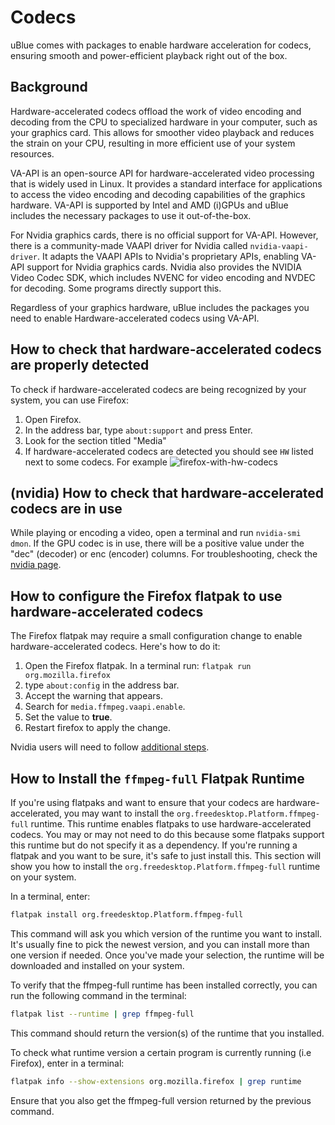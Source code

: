 # Codecs

uBlue comes with packages to enable hardware acceleration for codecs, ensuring smooth and power-efficient playback right out of the box.

## Background

Hardware-accelerated codecs offload the work of video encoding and decoding from the CPU to specialized hardware in your computer, such as your graphics card. This allows for smoother video playback and reduces the strain on your CPU, resulting in more efficient use of your system resources.

VA-API is an open-source API for hardware-accelerated video processing that is widely used in Linux. It provides a standard interface for applications to access the video encoding and decoding capabilities of the graphics hardware. VA-API is supported by Intel and AMD (i)GPUs and uBlue includes the necessary packages to use it out-of-the-box.

For Nvidia graphics cards, there is no official support for VA-API. However, there is a community-made VAAPI driver for Nvidia called `nvidia-vaapi-driver`. It adapts the VAAPI APIs to Nvidia's proprietary APIs, enabling VA-API support for Nvidia graphics cards. Nvidia also provides the NVIDIA Video Codec SDK, which includes NVENC for video encoding and NVDEC for decoding. Some programs directly support this.

Regardless of your graphics hardware, uBlue includes the packages you need to enable Hardware-accelerated codecs using VA-API.

## How to check that hardware-accelerated codecs are properly detected

To check if hardware-accelerated codecs are being recognized by your system, you can use Firefox:

1. Open Firefox.
2. In the address bar, type `about:support` and press Enter.
3. Look for the section titled "Media"
4. If hardware-accelerated codecs are detected you should see `HW` listed next to some codecs. For example ![firefox-with-hw-codecs](https://user-images.githubusercontent.com/815081/229374952-a345de0c-fb2a-4f22-9de3-1c0a7184d1d0.png)

## (nvidia) How to check that hardware-accelerated codecs are in use

While playing or encoding a video, open a terminal and run `nvidia-smi dmon`. If the GPU codec is in use, there will be a positive value under the "dec" (decoder) or enc (encoder) columns. For troubleshooting, check the [nvidia page](/images/nvidia/).

## How to configure the Firefox flatpak to use hardware-accelerated codecs

The Firefox flatpak may require a small configuration change to enable hardware-accelerated codecs. Here's how to do it:

1. Open the Firefox flatpak. In a terminal run: `flatpak run org.mozilla.firefox`
2. type `about:config` in the address bar.
3. Accept the warning that appears.
4. Search for `media.ffmpeg.vaapi.enable`.
5. Set the value to **true**.
6. Restart firefox to apply the change.

Nvidia users will need to follow [additional steps](/images/nvidia/#video-playback).

## How to Install the `ffmpeg-full` Flatpak Runtime

If you're using flatpaks and want to ensure that your codecs are hardware-accelerated, you may want to install the `org.freedesktop.Platform.ffmpeg-full` runtime. This runtime enables flatpaks to use hardware-accelerated codecs. You may or may not need to do this because some flatpaks support this runtime but do not specify it as a dependency. If you're running a flatpak and you want to be sure, it's safe to just install this. This section will show you how to install the `org.freedesktop.Platform.ffmpeg-full` runtime on your system.

In a terminal, enter:

```bash
flatpak install org.freedesktop.Platform.ffmpeg-full
```

This command will ask you which version of the runtime you want to install. It's usually fine to pick the newest version, and you can install more than one version if needed. Once you've made your selection, the runtime will be downloaded and installed on your system.

To verify that the ffmpeg-full runtime has been installed correctly, you can run the following command in the terminal:

```bash
flatpak list --runtime | grep ffmpeg-full
```

This command should return the version(s) of the runtime that you installed.

To check what runtime version a certain program is currently running (i.e Firefox), enter in a terminal:

```bash
flatpak info --show-extensions org.mozilla.firefox | grep runtime
```

Ensure that you also get the ffmpeg-full version returned by the previous command.
